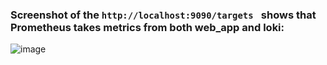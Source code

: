 ### Screenshot of the ```http://localhost:9090/targets ``` shows that Prometheus takes metrics from both web_app and loki:
![image](https://github.com/MinusOne-1/DevOpsUI-s24-labs/tree/lab8/monitoring/image/PrometheusTargets.jpg)